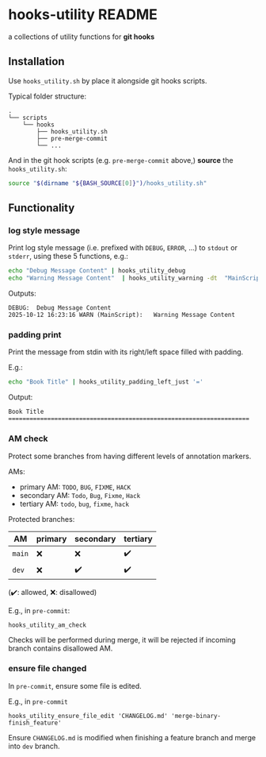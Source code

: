 # hooks-utility README

a collections of utility functions for **git hooks**

<!-- todo auto generate better commit/merge message -->
<!-- todo read configurations from env? -->
<!-- fixme in _search_am_from_git_diff_cached
print lines, with format of line number & coloring AM -->
<!-- todo merge into main (i.e. release,)  make sure version is updated -->
<!-- todo utilize git submodule -->










## Installation

Use `hooks_utility.sh` by place it alongside git hooks scripts.

Typical folder structure:

```
.
└── scripts
    └── hooks
        ├── hooks_utility.sh
        ├── pre-merge-commit
        └── ...
```

And in the git hook scripts (e.g. `pre-merge-commit` above,)
**source** the `hooks_utility.sh`:

```bash
source "$(dirname "${BASH_SOURCE[0]}")/hooks_utility.sh"
```















## Functionality

### log style message

Print log style message (i.e. prefixed with `DEBUG`, `ERROR`, ...)
to `stdout` or `stderr`, using these 5 functions, e.g.:

```bash
echo "Debug Message Content" | hooks_utility_debug 
echo "Warning Message Content"  | hooks_utility_warning -dt  "MainScript"
```

Outputs:

```
DEBUG:  Debug Message Content
2025-10-12 16:23:16 WARN (MainScript):   Warning Message Content
```





### padding print

Print the message from stdin with its right/left space filled with padding.

E.g.:

```bash
echo "Book Title" | hooks_utility_padding_left_just '='
```

Output:

```
Book Title  ====================================================================
```




### AM check

Protect some branches from having different levels of annotation markers.

AMs:

- primary AM: `TODO`, `BUG`, `FIXME`, `HACK`
- secondary AM: `Todo`, `Bug`, `Fixme`, `Hack`
- tertiary AM: `todo`, `bug`, `fixme`, `hack`

Protected branches:

| AM     | primary | secondary | tertiary |
|--------|---------|-----------|----------|
| `main` | ❌      | ❌        | ✔️       |
| `dev`  | ❌      | ✔️        | ✔️       |

(✔️: allowed, ❌: disallowed)

E.g., in `pre-commit`:

```
hooks_utility_am_check
```

Checks will be performed during merge,
it will be rejected if incoming branch contains disallowed AM.





### ensure file changed

In `pre-commit`, ensure some file is edited.

E.g., in `pre-commit`

```
hooks_utility_ensure_file_edit 'CHANGELOG.md' 'merge-binary-finish_feature'
```

Ensure `CHANGELOG.md` is modified when finishing a feature branch
and merge into `dev` branch.
